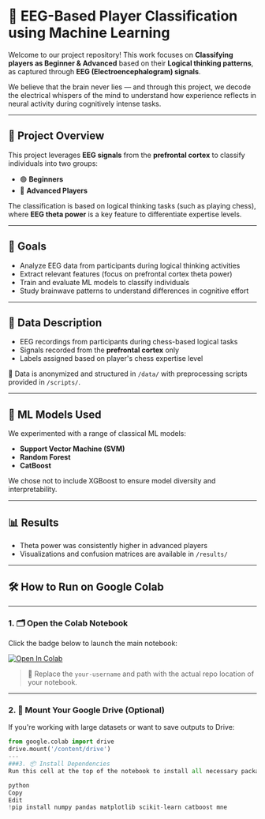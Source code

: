 # 🧠 EEG-Based Player Classification using Machine Learning

Welcome to our project repository! This work focuses on **Classifying players as Beginner & Advanced** based on their **Logical thinking patterns**, as captured through **EEG (Electroencephalogram) signals**.

We believe that the brain never lies — and through this project, we decode the electrical whispers of the mind to understand how experience reflects in neural activity during cognitively intense tasks.

---

## 🧬 Project Overview

This project leverages **EEG signals** from the **prefrontal cortex** to classify individuals into two groups:

- 🟢 **Beginners**
- 🔵 **Advanced Players**

The classification is based on logical thinking tasks (such as playing chess), where **EEG theta power** is a key feature to differentiate expertise levels.

---

## 🚀 Goals

- Analyze EEG data from participants during logical thinking activities
- Extract relevant features (focus on prefrontal cortex theta power)
- Train and evaluate ML models to classify individuals
- Study brainwave patterns to understand differences in cognitive effort

---

## 🧠 Data Description

- EEG recordings from participants during chess-based logical tasks
- Signals recorded from the **prefrontal cortex** only
- Labels assigned based on player's chess expertise level

📁 Data is anonymized and structured in `/data/` with preprocessing scripts provided in `/scripts/`.

---

## 🧪 ML Models Used

We experimented with a range of classical ML models:

-  **Support Vector Machine (SVM)**
-  **Random Forest**
-  **CatBoost**

We chose not to include XGBoost to ensure model diversity and interpretability.

---

## 📊 Results

- Theta power was consistently higher in advanced players
- Visualizations and confusion matrices are available in `/results/`

---
## 🛠️ How to Run on Google Colab

---

### 1. 🗂️ Open the Colab Notebook

Click the badge below to launch the main notebook:

[![Open In Colab](https://colab.research.google.com/assets/colab-badge.svg)](https://colab.research.google.com/github/your-username/eeg-player-classification/blob/main/notebooks/main.ipynb)

> 🔁 Replace the `your-username` and path with the actual repo location of your notebook.

---

### 2. 📁 Mount Your Google Drive (Optional)

If you're working with large datasets or want to save outputs to Drive:

```python
from google.colab import drive
drive.mount('/content/drive')
---
###3. 📦 Install Dependencies
Run this cell at the top of the notebook to install all necessary packages:

python
Copy
Edit
!pip install numpy pandas matplotlib scikit-learn catboost mne


